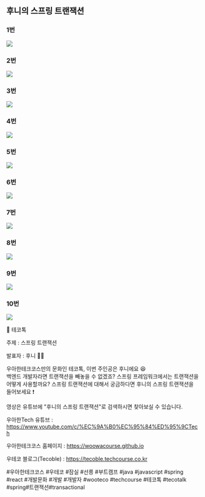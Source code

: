 ## 후니의 스프링 트랜잭션

### 1번

![](001.png)

### 2번

![](002.png)

### 3번

![](003.png)

### 4번

![](004.png)

### 5번

![](005.png)

### 6번

![](006.png)

### 7번

![](007.png)

### 8번

![](008.png)

### 9번

![](009.png)

### 10번

![](010.png)


📮 테코톡

주제 : 스프링 트랜잭션

발표자 : 후니 🧑‍💻

우아한테크코스만의 문화인 테코톡, 이번 주인공은 후니에요 😆  
백엔드 개발자라면 트랜잭션을 빼놓을 수 없겠죠?
스프링 프레임워크에서는 트랜잭션을 어떻게 사용할까요?
스프링 트랜잭션에 대해서 궁금하다면 후니의 스프링 트랜잭션을 들어보세요 ❗️

영상은 유튜브에 "후니의 스프링 트랜잭션"로 검색하시면 찾아보실 수 있습니다.

우아한Tech 유튜브 : https://www.youtube.com/c/%EC%9A%B0%EC%95%84%ED%95%9CTech

우아한테크코스 홈페이지 : https://woowacourse.github.io

우테코 블로그(Tecoble) : https://tecoble.techcourse.co.kr

#우아한테크코스 #우테코 #잠실 #선릉 #부트캠프 #java #javascript #spring #react #개발문화 #개발 #개발자 #wooteco #techcourse #테코톡 #tecotalk #spring#트랜잭션#transactional
